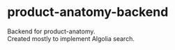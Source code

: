 # product-anatomy-backend

Backend for product-anatomy. <br />
Created mostly to implement Algolia search. <br />
